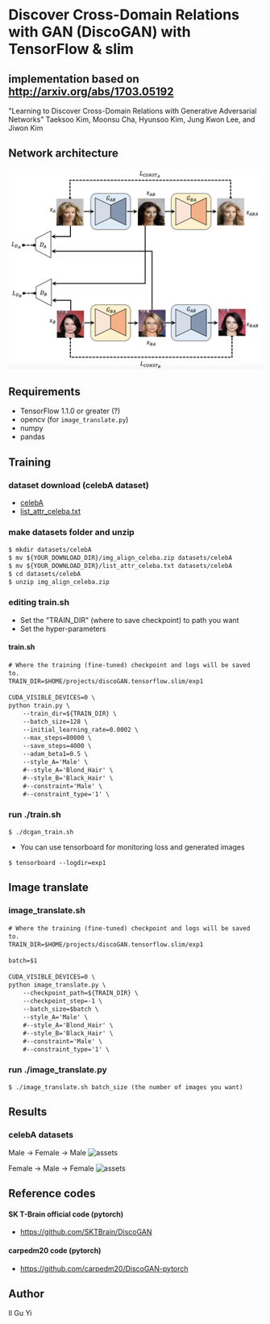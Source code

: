 # Discover Cross-Domain Relations with GAN (DiscoGAN) with TensorFlow & slim
##  implementation based on http://arxiv.org/abs/1703.05192

  "Learning to Discover Cross-Domain Relations
    with Generative Adversarial Networks"
  Taeksoo Kim, Moonsu Cha, Hyunsoo Kim, Jung Kwon Lee, and Jiwon Kim

## Network architecture
![model](assets/DiscoGANs.png)


## Requirements
* TensorFlow 1.1.0 or greater (?)
* opencv (for `image_translate.py`)
* numpy
* pandas

## Training
### dataset download (celebA dataset)
* [celebA](https://www.dropbox.com/s/1s754dts6wvwe8r/img_align_celeba.zip?dl=1)
* [list_attr_celeba.txt](https://www.dropbox.com/s/3ahr57qurzdwv3v/list_attr_celeba.txt?dl=1)

### make datasets folder and unzip
```shell
$ mkdir datasets/celebA
$ mv ${YOUR_DOWNLOAD_DIR}/img_align_celeba.zip datasets/celebA
$ mv ${YOUR_DOWNLOAD_DIR}/list_attr_celeba.txt datasets/celebA
$ cd datasets/celebA
$ unzip img_align_celeba.zip
```

### editing train.sh
* Set the "TRAIN_DIR" (where to save checkpoint) to path you want
* Set the hyper-parameters

#### train.sh
```shell
# Where the training (fine-tuned) checkpoint and logs will be saved to.
TRAIN_DIR=$HOME/projects/discoGAN.tensorflow.slim/exp1

CUDA_VISIBLE_DEVICES=0 \
python train.py \
    --train_dir=${TRAIN_DIR} \
    --batch_size=128 \
    --initial_learning_rate=0.0002 \
    --max_steps=80000 \
    --save_steps=4000 \
    --adam_beta1=0.5 \
    --style_A='Male' \
    #--style_A='Blond_Hair' \
    #--style_B='Black_Hair' \
    #--constraint='Male' \
    #--constraint_type='1' \
```

### run ./train.sh
```shell
$ ./dcgan_train.sh
```
* You can use tensorboard for monitoring loss and generated images
```shell
$ tensorboard --logdir=exp1
```

## Image translate
### image_translate.sh
```shell
# Where the training (fine-tuned) checkpoint and logs will be saved to.
TRAIN_DIR=$HOME/projects/discoGAN.tensorflow.slim/exp1

batch=$1

CUDA_VISIBLE_DEVICES=0 \
python image_translate.py \
    --checkpoint_path=${TRAIN_DIR} \
    --checkpoint_step=-1 \
    --batch_size=$batch \
    --style_A='Male' \
    #--style_A='Blond_Hair' \
    #--style_B='Black_Hair' \
    #--constraint='Male' \
    #--constraint_type='1' \
```

### run ./image_translate.py
```shell
$ ./image_translate.sh batch_size (the number of images you want)
```

## Results
### celebA datasets
Male -> Female -> Male
![assets](assets/styleA_Male_styleB_None_domain_A2B.gif)
    
Female -> Male -> Female
![assets](assets/styleA_Male_styleB_None_domain_B2A.gif)


## Reference codes
#### SK T-Brain official code (pytorch)
* <https://github.com/SKTBrain/DiscoGAN>
#### carpedm20 code (pytorch)
* <https://github.com/carpedm20/DiscoGAN-pytorch>

## Author
  Il Gu Yi
